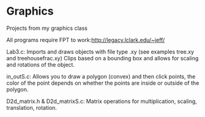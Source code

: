 # Graphics
Projects from my graphics class

All programs require FPT to work:http://legacy.lclark.edu/~jeff/

Lab3.c:
Imports and draws objects with file type .xy (see examples tree.xy and treehousefrac.xy)
Clips based on a bounding box and allows for scaling and rotations of the object.

in_outS.c:
Allows you to draw a polygon (convex) and then click points, the color of the point depends on whether the points are inside or outside of the polygon. 

D2d_matrix.h & D2d_matrixS.c:
Matrix operations for multiplication, scaling, translation, rotation. 
